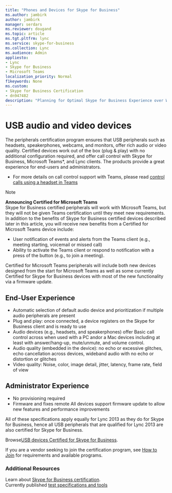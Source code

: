 ```yaml
---
title: "Phones and Devices for Skype for Business"
ms.author: jambirk
author: jambirk
manager: serdars
ms.reviewer: dougand
ms.topic: article
ms.tgt.pltfrm: lync
ms.service: skype-for-business
ms.collection: Lync
ms.audience: Admin
appliesto:
- Lync
- Skype for Business 
- Microsoft Teams
localization_priority: Normal
f1keywords: None
ms.custom:
- Skype for Business Certification
- dn947482
description: "Planning for Optimal Skype for Business Experience over Wi-Fi provides the collective information to help you plan an optimal Skype for Business experience in a wireless world."
---
```


# USB audio and video devices
The peripherals certification program ensures that USB peripherals such as headsets, speakerphones, webcams, and monitors, offer rich audio or video quality. Certified devices work out of the box (plug & play) with no additional configuration required, and offer call control with Skype for Business, Microsoft Teams*, and Lync clients. The products provide a great experience for end-users and administrators.

* For more details on call control support with Teams, please read [control calls using a headset in Teams](https://support.office.com/en-us/article/Control-calls-using-a-headset-in-Teams-65d6e104-444d-4013-b8c2-f11317dd69a8)

> [!NOTE]
> **Announcing Certified for Microsoft Teams** <br/> Skype for Business certified peripherals will work with Microsoft Teams, but they will not be given Teams certification until they meet new requirements. In addition to the benefits of Skype for Business certified devices described later in this article, you will receive new benefits from a Certified for Microsoft Teams device include:
> - User notification of events and alerts from the Teams client (e.g., meeting starting, voicemail or missed call)
> - Ability to activate the Teams client or respond to notification with a press of the button (e.g., to join a meeting).  
>  
>Certified for Microsoft Teams peripherals will include both new devices designed from the start for Microsoft Teams as well as some currently Certified for Skype for Business devices with most of the new functionality via a firmware update.

## End-User Experience
- Automatic selection of default audio device and prioritization if multiple audio peripherals are present
- Plug and play: once connected, a device registers on the Skype for Business client and is ready to use
- Audio devices (e.g., headsets, and speakerphones) offer Basic call control across when used with a PC andor a Mac devices  including at least with answer/hang-up, mute/unmute, and volume control.
- Audio quality (embedded in the device): no echo or excessive glitches, echo cancellation across devices, wideband audio with no echo or distortion or glitches
- Video quality: Noise, color, image detail, jitter, latency, frame rate, field of view

## Administrator Experience
- No provisioning required
- Firmware and fixes remote All devices support firmware update to allow new features and performance improvements

All of these specifications apply equally for Lync 2013 as they do for Skype for Business, hence all USB peripherals that are qualified for Lync 2013 are also certified for Skype for Business.

Browse[USB devices Certified for Skype for Business](http://partnersolutions.skypeforbusiness.com/solutionscatalog/personal-peripherals-pcs).

If you are a vendor seeking to join the certification program, see [How to Join](how-to-join.md) for requirements and available programs.

### Additional Resources
Learn about [Skype for Business certification](overview.md).  
Currently published [test specifications and tools](test-spec.md) 
